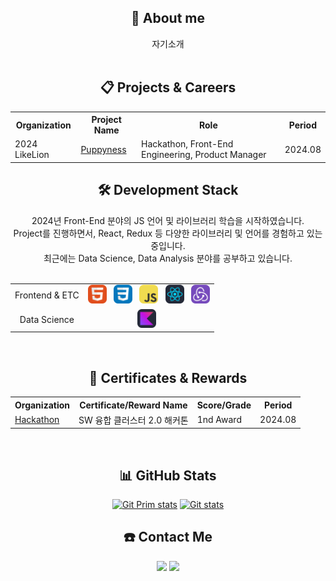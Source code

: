 <div align="center">
  <h2>🧐 About me</h2>
자기소개<br/>
</div>

<br/>

<div align="center">
    <h2>📋 Projects & Careers</h2>
  <table>
    <tr>
      <th>Organization</th>
      <th>Project Name</th>
      <th>Role</th>
      <th>Period</th>
    </tr>
    <tr>
      <td>2024 LikeLion</td>
      <td><a href="https://github.com/J-Ayaan/LikeLion-kitCat.git">Puppyness</a></td>
      <td>Hackathon, Front-End Engineering, Product Manager</td>
      <td>2024.08</td>
    </tr>
  </table>
</div>


<div align="center">
  <h2>🛠 Development Stack</h2>
  2024년 Front-End 분야의 JS 언어 및 라이브러리 학습을 시작하였습니다.<br/>
  Project를 진행하면서, React, Redux 등 다양한 라이브러리 및 언어를 경험하고 있는 중입니다.<br/>
  최근에는 Data Science, Data Analysis 분야를 공부하고 있습니다.<br/><br/>
  <table>
    <tr>
      <td align="center">Frontend & ETC</td>
      <td>
        <div>
          <img alt="HTML" width="30px" src="https://raw.githubusercontent.com/zzangjyj0818/Github_User_Content/250d0ac27c7cfd8418823d26a74822e206f28d13/HTML.svg" />
          &nbsp;
          <img alt="CSS" width="30px" src="https://raw.githubusercontent.com/zzangjyj0818/Github_User_Content/250d0ac27c7cfd8418823d26a74822e206f28d13/CSS.svg" />
          &nbsp;
          <img alt="JavaScript" width="30px" src="https://raw.githubusercontent.com/zzangjyj0818/Github_User_Content/250d0ac27c7cfd8418823d26a74822e206f28d13/JavaScript.svg" />
          &nbsp;
          <img alt="React" width="30px" src="https://raw.githubusercontent.com/zzangjyj0818/Github_User_Content/250d0ac27c7cfd8418823d26a74822e206f28d13/React-Dark.svg" />
          &nbsp;
          <img alt="Redux" width="30px" src="https://raw.githubusercontent.com/zzangjyj0818/Github_User_Content/250d0ac27c7cfd8418823d26a74822e206f28d13/Redux.svg" />
          <br/>
        </div>
      </td>
    </tr>
    <tr>
      <td align="center">Data Science</td>
      <td>
        <div align="center">
          <img alt="Python" width="30px" src="https://raw.githubusercontent.com/zzangjyj0818/Github_User_Content/250d0ac27c7cfd8418823d26a74822e206f28d13/Kotlin-Dark.svg" />
          &nbsp;
          <br/>
        </div>
      </td>
    </tr>
  </table>
</div>
<br/>

<div align="center">
  <h2>🏅 Certificates & Rewards</h2>
  <table>
    <tr>
      <th>Organization</th>
      <th>Certificate/Reward Name</th>
      <th>Score/Grade</th>
      <th>Period</th>
    </tr>
    <tr>
      <td><a href="https://github.com/J-Ayaan/LikeLion-kitCat.git">Hackathon</a></td>
      <td>SW 융합 클러스터 2.0 해커톤</td>
      <td>1nd Award</td>
      <td>2024.08</td>
    </tr>
  </table>
</div>
<br/>

<div align="center">
  <h2>📊 GitHub Stats</h2>
  <a href="#"><img src="https://github-readme-stats.vercel.app/api/top-langs/?username=J-Ayaan&layout=compact&hide=issues" alt="Git Prim stats" height="160px" /></a>
  <a href="#"><img src="https://github-readme-stats.vercel.app/api?username=J-Ayaan" alt="Git stats" height="160px" /></a>
  <br/>
  <h2>☎️ Contact Me</h2>
  <a href="https://www.instagram.com/im_y._.jae/"><img src="https://img.shields.io/badge/Instagram-E4405F?style=flat-square&logo=Instagram&logoColor=white&link=https://www.instagram.com/developer_ayaan"/></a>
  <a href="mailto:zzangjyj0818@gmail.com"><img src="https://img.shields.io/badge/Gmail-d14836?style=flat-square&logo=Gmail&logoColor=white&link=mailto:mymayaan@gmail.com"/></a>
</div>
